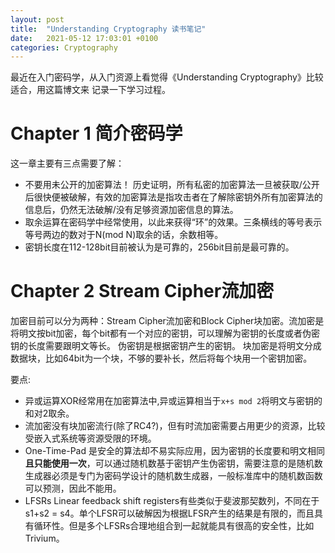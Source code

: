 ```yaml
---
layout: post
title:  "Understanding Cryptography 读书笔记"
date:   2021-05-12 17:03:01 +0100
categories: Cryptography
---
```


最近在入门密码学，从入门资源上看觉得《Understanding Cryptography》比较适合，用这篇博文来
记录一下学习过程。

# Chapter 1 简介密码学

这一章主要有三点需要了解：
- 不要用未公开的加密算法！ 历史证明，所有私密的加密算法一旦被获取/公开后很快便被破解，有效的加密算法是指攻击者在了解除密钥外所有加密算法的信息后，仍然无法破解/没有足够资源加密信息的算法。
- 取余运算在密码学中经常使用，以此来获得“环”的效果。三条横线的等号表示等号两边的数对于N(mod N)取余的话，余数相等。
- 密钥长度在112-128bit目前被认为是可靠的，256bit目前是最可靠的。

# Chapter 2 Stream Cipher流加密

加密目前可以分为两种：Stream Cipher流加密和Block Cipher块加密。流加密是将明文按bit加密，每个bit都有一个对应的密钥，可以理解为密钥的长度或者伪密钥的长度需要跟明文等长。 伪密钥是根据密钥产生的密钥。 块加密是将明文分成数据块，比如64bit为一个块，不够的要补长，然后将每个块用一个密钥加密。

要点:
- 异或运算XOR经常用在加密算法中,异或运算相当于`x+s mod 2`将明文与密钥的和对2取余。
- 流加密没有块加密流行(除了RC4?)，但有时流加密需要占用更少的资源，比较受嵌入式系统等资源受限的环境。
- One-Time-Pad 是安全的算法却不易实际应用，因为密钥的长度要和明文相同**且只能使用一次**，可以通过随机数基于密钥产生伪密钥，需要注意的是随机数生成器必须是专门为密码学设计的随机数生成器，一般标准库中的随机数函数可以预测，因此不能用。
- LFSRs Linear feedback shift registers有些类似于斐波那契数列，不同在于s1+s2 = s4。单个LFSR可以破解因为根据LFSR产生的结果是有限的，而且具有循环性。但是多个LFSRs合理地组合到一起就能具有很高的安全性，比如Trivium。
